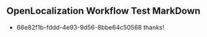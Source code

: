 ## OpenLocalization Workflow Test MarkDown
* 66e82f1b-fddd-4e93-9d56-8bbe64c50568 thanks!

<!--HONumber=Aug16_HO4-->


